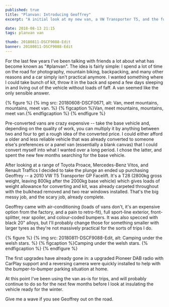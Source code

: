```yaml
---
published: true
title: "Planvan: Introducing Geoffrey"
excerpt: "A initial look at my new van, a VW Transporter T5, and the future plans for it"

date: 2018-08-13 21:15
tags: planvan van

thumb: 20180811-DSCF9088-Edit
banner: 20180811-DSCF9088-Edit
---
```


For the last few years I've been talking with friends a lot about what has become known as "#planvan". The idea is fairly simple: I spend a lot of time on the road for photography, mountain biking, backpacking, and many other reasons and a car simply isn't practical anymore. I wanted something where I could take bunch of kit, throw it in the back and spend a few days sleeping in and living out of the vehicle without loads of faff. A van seemed like the only sensible answer. 

{% figure %}
  {% img src: 20180608-DSCF0671, alt: Van, meet mountains, mountains, meet van. %}
  {% figcaption %}Van, meet mountains, mountains, meet van.{% endfigcaption %}
{% endfigure %}

Pre-converted vans are crazy expensive -- take the base vehicle and, depending on the quality of work, you can multiply it by anything between two and four to get a rough idea of the converted price. I could either afford a older and less reliable vehicle that was already converted to someone else's preferences or a panel van (essentially a blank canvas) that I could convert myself into what I wanted over a long period. I chose the latter, and spent the new few months searching for the base vehicle. 

After looking at a range of Toyota Proace, Mercedes-Benz Vitos, and Renault Traffics I decided to take the plunge an ended up purchasing Geoffrey -- a 2010 VW T5 Transporter GP Facelift. It's a T28 (2800kg gross weight, leaving 800kg after the 2000kg base vehicle) which gives loads of weight allowance for converting and kit, was already carpeted throughout with the bulkhead removed and two rear windows installed. That's the big messy job, and the scary job, already complete. 

Geoffrey came with air-conditioning (loads of vans don't, it's an expensive option from the factory, and a pain to retro-fit), full sport-line exterior, front-splitter, rear spoiler, and colour-coded bumpers. It was also specced with black 20" alloys, but I'll probably change those for something smaller with larger tyres as they're not massively practical for the sorts of trips I do. 

{% figure %}
  {% img src: 20180811-DSCF9088-Edit, alt: Camping under the welsh stars. %}
  {% figcaption %}Camping under the welsh stars. {% endfigcaption %}
{% endfigure %}

The first upgrades have already gone in: a upgraded Pioneer DAB radio with CarPlay support and a reversing camera were quickly installed to help with the bumper-to-bumper parking situation at home. 

At this point I've been using the van as-is for trips, and will probably continue to do so for the next few months before I look at insulating the vehicle ready for the winter.

Give me a wave if you see Geoffrey out on the road. 
